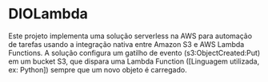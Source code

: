 # DIOLambda
Este projeto implementa uma solução serverless na AWS para automação de tarefas usando a integração nativa entre Amazon S3 e AWS Lambda Functions. A solução configura um gatilho de evento (s3:ObjectCreated:Put) em um bucket S3, que dispara uma Lambda Function ([Linguagem utilizada, ex: Python]) sempre que um novo objeto é carregado.
